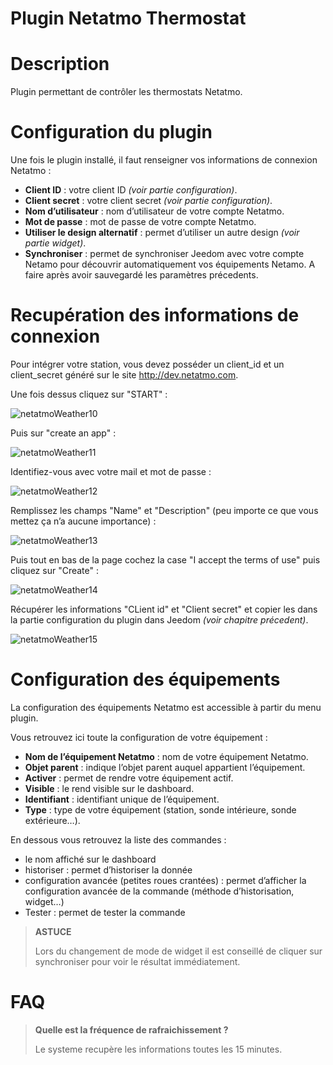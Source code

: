 # Plugin Netatmo Thermostat

# Description

Plugin permettant de contrôler les thermostats Netatmo.

# Configuration du plugin

Une fois le plugin installé, il faut renseigner vos informations de connexion Netatmo :

-   **Client ID** : votre client ID *(voir partie configuration)*.
-   **Client secret** : votre client secret *(voir partie configuration)*.
-   **Nom d’utilisateur** : nom d’utilisateur de votre compte Netatmo.
-   **Mot de passe** : mot de passe de votre compte Netatmo.
-   **Utiliser le design alternatif** : permet d’utiliser un autre design *(voir partie widget)*.
-   **Synchroniser** : permet de synchroniser Jeedom avec votre compte Netamo pour découvrir automatiquement vos équipements Netamo. A faire après avoir sauvegardé les paramètres précedents.

# Recupération des informations de connexion

Pour intégrer votre station, vous devez posséder un client\_id et un client\_secret généré sur le site <http://dev.netatmo.com>.

Une fois dessus cliquez sur "START" :

![netatmoWeather10](./images/netatmoWeather10.png)

Puis sur "create an app" :

![netatmoWeather11](./images/netatmoWeather11.png)

Identifiez-vous avec votre mail et mot de passe :

![netatmoWeather12](./images/netatmoWeather12.png)

Remplissez les champs "Name" et "Description" (peu importe ce que vous mettez ça n’a aucune importance) :

![netatmoWeather13](./images/netatmoWeather13.png)

Puis tout en bas de la page cochez la case "I accept the terms of use" puis cliquez sur "Create" :

![netatmoWeather14](./images/netatmoWeather14.png)

Récupérer les informations "CLient id" et "Client secret" et copier les dans la partie configuration du plugin dans Jeedom *(voir chapitre précedent)*.

![netatmoWeather15](./images/netatmoWeather15.png)

# Configuration des équipements

La configuration des équipements Netatmo est accessible à partir du menu plugin.

Vous retrouvez ici toute la configuration de votre équipement :

-   **Nom de l’équipement Netatmo** : nom de votre équipement Netatmo.
-   **Objet parent** : indique l’objet parent auquel appartient l’équipement.
-   **Activer** : permet de rendre votre équipement actif.
-   **Visible** : le rend visible sur le dashboard.
-   **Identifiant** : identifiant unique de l’équipement.
-   **Type** : type de votre équipement (station, sonde intérieure, sonde extérieure…​).

En dessous vous retrouvez la liste des commandes :

-   le nom affiché sur le dashboard
-   historiser : permet d’historiser la donnée
-   configuration avancée (petites roues crantées) : permet d’afficher la configuration avancée de la commande (méthode d’historisation, widget…)
-   Tester : permet de tester la commande

> **ASTUCE**
>
> Lors du changement de mode de widget il est conseillé de cliquer sur synchroniser pour voir le résultat immédiatement.

# FAQ

>**Quelle est la fréquence de rafraichissement ?**
>
>Le systeme recupère les informations toutes les 15 minutes.
